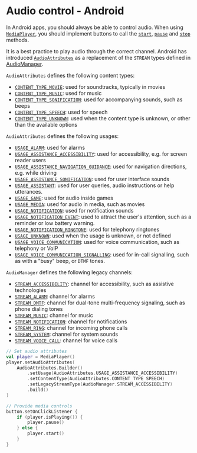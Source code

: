 # Audio control - Android

In Android apps, you should always be able to control audio. When using [`MediaPlayer`](https://developer.android.com/reference/android/media/MediaPlayer), you should implement buttons to call the [`start`](<https://developer.android.com/reference/android/media/MediaPlayer#start()>), [`pause`](<https://developer.android.com/reference/android/media/MediaPlayer#pause()>) and [`stop`](<https://developer.android.com/reference/android/media/MediaPlayer#stop()>) methods.

It is a best practice to play audio through the correct channel. Android has introduced [`AudioAttributes`](https://developer.android.com/reference/android/media/AudioAttributes) as a replacement of the `STREAM` types defined in [AudioManager](https://developer.android.com/reference/android/media/AudioManager).

`AudioAttributes` defines the following content types:

- [`CONTENT_TYPE_MOVIE`](https://developer.android.com/reference/android/media/AudioAttributes#CONTENT_TYPE_MOVIE): used for soundtracks, typically in movies
- [`CONTENT_TYPE_MUSIC`](https://developer.android.com/reference/android/media/AudioAttributes#CONTENT_TYPE_MUSIC): used for music
- [`CONTENT_TYPE_SONIFICATION`](https://developer.android.com/reference/android/media/AudioAttributes#CONTENT_TYPE_SONIFICATION): used for accompanying sounds, such as beeps
- [`CONTENT_TYPE_SPEECH`](https://developer.android.com/reference/android/media/AudioAttributes#CONTENT_TYPE_SPEECH): used for speech
- [`CONTENT_TYPE_UNKNOWN`](https://developer.android.com/reference/android/media/AudioAttributes#CONTENT_TYPE_UNKNOWN): used when the content type is unknown, or other than the available options

`AudioAttributes` defines the following usages:

- [`USAGE_ALARM`](https://developer.android.com/reference/android/media/AudioAttributes#USAGE_ALARM): used for alarms
- [`USAGE_ASSISTANCE_ACCESSIBILITY`](https://developer.android.com/reference/android/media/AudioAttributes#USAGE_ASSISTANCE_ACCESSIBILITY): used for accessibility, e.g. for screen reader users
- [`USAGE_ASSISTANCE_NAVIGATION_GUIDANCE`](https://developer.android.com/reference/android/media/AudioAttributes#USAGE_ASSISTANCE_NAVIGATION_GUIDANCE): used for navigation directions, e.g. while driving
- [`USAGE_ASSISTANCE_SONIFICATION`](https://developer.android.com/reference/android/media/AudioAttributes#USAGE_ASSISTANCE_SONIFICATION): used for user interface sounds
- [`USAGE_ASSISTANT`](https://developer.android.com/reference/android/media/AudioAttributes#USAGE_ASSISTANT): used for user queries, audio instructions or help utterances.
- [`USAGE_GAME`](https://developer.android.com/reference/android/media/AudioAttributes#USAGE_GAME): used for audio inside games
- [`USAGE_MEDIA`](https://developer.android.com/reference/android/media/AudioAttributes#USAGE_MEDIA): used for audio in media, such as movies
- [`USAGE_NOTIFICATION`](https://developer.android.com/reference/android/media/AudioAttributes#USAGE_NOTIFICATION): used for notification sounds
- [`USAGE_NOTIFICATION_EVENT`](https://developer.android.com/reference/android/media/AudioAttributes#USAGE_NOTIFICATION_EVENT): used to attract the user's attention, such as a reminder or low battery warning.
- [`USAGE_NOTIFICATION_RINGTONE`](https://developer.android.com/reference/android/media/AudioAttributes#USAGE_NOTIFICATION_RINGTONE): used for telephony ringtones
- [`USAGE_UNKNOWN`](https://developer.android.com/reference/android/media/AudioAttributes#USAGE_UNKNOWN): used when the usage is unknown, or not defined
- [`USAGE_VOICE_COMMUNICATION`](https://developer.android.com/reference/android/media/AudioAttributes#USAGE_VOICE_COMMUNICATION): used for voice communication, such as telephony or VoIP
- [`USAGE_VOICE_COMMUNICATION_SIGNALLING`](https://developer.android.com/reference/android/media/AudioAttributes#USAGE_VOICE_COMMUNICATION_SIGNALLING): used for in-call signalling, such as with a "busy" beep, or `DTMF` tones.

`AudioManager` defines the following legacy channels:

- [`STREAM_ACCESSIBILITY`](https://developer.android.com/reference/android/media/AudioManager#STREAM_ACCESSIBILITY): channel for accessibility, such as assistive technologies
- [`STREAM_ALARM`](https://developer.android.com/reference/android/media/AudioManager#STREAM_ALARM): channel for alarms
- [`STREAM_DMTF`](https://developer.android.com/reference/android/media/AudioManager#STREAM_DTMF): channel for dual-tone multi-frequency signaling, such as phone dialing tones
- [`STREAM_MUSIC`](https://developer.android.com/reference/android/media/AudioManager#STREAM_MUSIC): channel for music
- [`STREAM_NOTIFICATION`](https://developer.android.com/reference/android/media/AudioManager#STREAM_NOTIFICATION): channel for notifications
- [`STREAM_RING`](https://developer.android.com/reference/android/media/AudioManager#STREAM_RING): channel for incoming phone calls
- [`STREAM_SYSTEM`](https://developer.android.com/reference/android/media/AudioManager#STREAM_SYSTEM): channel for system sounds
- [`STREAM_VOICE_CALL`](https://developer.android.com/reference/android/media/AudioManager#STREAM_VOICE_CALL): channel for voice calls

```kotlin
// Set audio attributes
val player = MediaPlayer()
player.setAudioAttributes(
    AudioAttributes.Builder()
        .setUsage(AudioAttributes.USAGE_ASSISTANCE_ACCESSIBILITY)
        .setContentType(AudioAttributes.CONTENT_TYPE_SPEECH)
        .setLegacyStreamType(AudioManager.STREAM_ACCESSIBILITY)
        .build()
)

// Provide media controls
button.setOnClickListener {
    if (player.isPlaying()) {
        player.pause()
    } else {
        player.start()
    }
}
```
